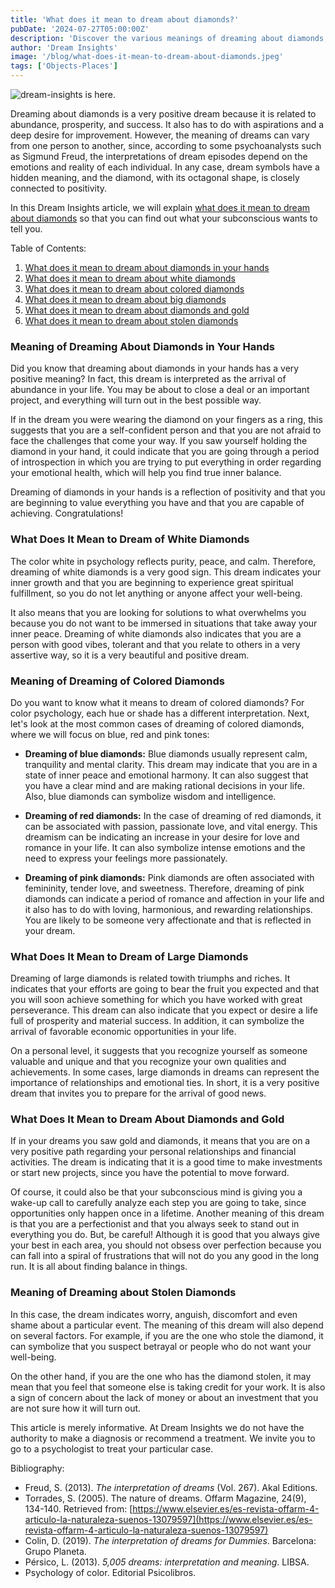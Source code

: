 ```yaml
---
title: 'What does it mean to dream about diamonds?'
pubDate: '2024-07-27T05:00:00Z'
description: 'Discover the various meanings of dreaming about diamonds, from the representation of abundance and success to the interpretation of specific dreams related to these precious gems.'
author: 'Dream Insights'
image: '/blog/what-does-it-mean-to-dream-about-diamonds.jpeg'
tags: ['Objects-Places']
---
```


![dream-insights is here.](/blog/what-does-it-mean-to-dream-about-diamonds.jpeg)

Dreaming about diamonds is a very positive dream because it is related to abundance, prosperity, and success. It also has to do with aspirations and a deep desire for improvement. However, the meaning of dreams can vary from one person to another, since, according to some psychoanalysts such as Sigmund Freud, the interpretations of dream episodes depend on the emotions and reality of each individual. In any case, dream symbols have a hidden meaning, and the diamond, with its octagonal shape, is closely connected to positivity.

In this Dream Insights article, we will explain [what does it mean to dream about diamonds](#what-does-it-mean-to-dream-about-diamonds) so that you can find out what your subconscious wants to tell you.

Table of Contents:

1. [What does it mean to dream about diamonds in your hands](#what-does-it-mean-to-dream-about-diamonds-in-your-hands)
2. [What does it mean to dream about white diamonds](#what-does-it-mean-to-dream-about-white-diamonds)
3. [What does it mean to dream about colored diamonds](#what-does-it-mean-to-dream-about-colored-diamonds)
4. [What does it mean to dream about big diamonds](#what-does-it-mean-to-dream-about-big-diamonds)
5. [What does it mean to dream about diamonds and gold](#what-does-it-mean-to-dream-about-diamonds-and-gold)
6. [What does it mean to dream about stolen diamonds](#meaning-of-dreaming-about-stolen-diamonds)

### Meaning of Dreaming About Diamonds in Your Hands

Did you know that dreaming about diamonds in your hands has a very positive meaning? In fact, this dream is interpreted as the arrival of abundance in your life. You may be about to close a deal or an important project, and everything will turn out in the best possible way.

If in the dream you were wearing the diamond on your fingers as a ring, this suggests that you are a self-confident person and that you are not afraid to face the challenges that come your way. If you saw yourself holding the diamond in your hand, it could indicate that you are going through a period of introspection in which you are trying to put everything in order regarding your emotional health, which will help you find true inner balance.

Dreaming of diamonds in your hands is a reflection of positivity and that you are beginning to value everything you have and that you are capable of achieving. Congratulations!

### What Does It Mean to Dream of White Diamonds

The color white in psychology reflects purity, peace, and calm. Therefore, dreaming of white diamonds is a very good sign. This dream indicates your inner growth and that you are beginning to experience great spiritual fulfillment, so you do not let anything or anyone affect your well-being.

It also means that you are looking for solutions to what overwhelms you because you do not want to be immersed in situations that take away your inner peace. Dreaming of white diamonds also indicates that you are a person with good vibes, tolerant and that you relate to others in a very assertive way, so it is a very beautiful and positive dream.

### Meaning of Dreaming of Colored Diamonds

Do you want to know what it means to dream of colored diamonds? For color psychology, each hue or shade has a different interpretation. Next, let's look at the most common cases of dreaming of colored diamonds, where we will focus on blue, red and pink tones:

- **Dreaming of blue diamonds:** Blue diamonds usually represent calm, tranquility and mental clarity. This dream may indicate that you are in a state of inner peace and emotional harmony. It can also suggest that you have a clear mind and are making rational decisions in your life. Also, blue diamonds can symbolize wisdom and intelligence.

- **Dreaming of red diamonds:** In the case of dreaming of red diamonds, it can be associated with passion, passionate love, and vital energy. This dreamism can be indicating an increase in your desire for love and romance in your life. It can also symbolize intense emotions and the need to express your feelings more passionately.

- **Dreaming of pink diamonds:** Pink diamonds are often associated with femininity, tender love, and sweetness. Therefore, dreaming of pink diamonds can indicate a period of romance and affection in your life and it also has to do with loving, harmonious, and rewarding relationships. You are likely to be someone very affectionate and that is reflected in your dream.

### What Does It Mean to Dream of Large Diamonds

Dreaming of large diamonds is related towith triumphs and riches. It indicates that your efforts are going to bear the fruit you expected and that you will soon achieve something for which you have worked with great perseverance. This dream can also indicate that you expect or desire a life full of prosperity and material success. In addition, it can symbolize the arrival of favorable economic opportunities in your life.

On a personal level, it suggests that you recognize yourself as someone valuable and unique and that you recognize your own qualities and achievements. In some cases, large diamonds in dreams can represent the importance of relationships and emotional ties. In short, it is a very positive dream that invites you to prepare for the arrival of good news.

### What Does It Mean to Dream About Diamonds and Gold

If in your dreams you saw gold and diamonds, it means that you are on a very positive path regarding your personal relationships and financial activities. The dream is indicating that it is a good time to make investments or start new projects, since you have the potential to move forward.

Of course, it could also be that your subconscious mind is giving you a wake-up call to carefully analyze each step you are going to take, since opportunities only happen once in a lifetime. Another meaning of this dream is that you are a perfectionist and that you always seek to stand out in everything you do. But, be careful! Although it is good that you always give your best in each area, you should not obsess over perfection because you can fall into a spiral of frustrations that will not do you any good in the long run. It is all about finding balance in things.

### Meaning of Dreaming about Stolen Diamonds

In this case, the dream indicates worry, anguish, discomfort and even shame about a particular event. The meaning of this dream will also depend on several factors. For example, if you are the one who stole the diamond, it can symbolize that you suspect betrayal or people who do not want your well-being.

On the other hand, if you are the one who has the diamond stolen, it may mean that you feel that someone else is taking credit for your work. It is also a sign of concern about the lack of money or about an investment that you are not sure how it will turn out.

This article is merely informative. At Dream Insights we do not have the authority to make a diagnosis or recommend a treatment. We invite you to go to a psychologist to treat your particular case.

Bibliography:

- Freud, S. (2013). _The interpretation of dreams_ (Vol. 267). Akal Editions.
- Torrades, S. (2005). The nature of dreams. Offarm Magazine, 24(9), 134-140. Retrieved from: [https://www.elsevier.es/es-revista-offarm-4-articulo-la-naturaleza-suenos-13079597](https://www.elsevier.es/es-revista-offarm-4-articulo-la-naturaleza-suenos-13079597)
- Colin, D. (2019). _The interpretation of dreams for Dummies_. Barcelona: Grupo Planeta.
- Pérsico, L. (2013). _5,005 dreams: interpretation and meaning_. LIBSA.
- Psychology of color. Editorial Psicolibros.